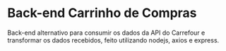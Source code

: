 # Back-end Carrinho de Compras

Back-end alternativo para consumir os dados da API do Carrefour e transformar os dados recebidos, feito utilizando nodejs, axios e express.
